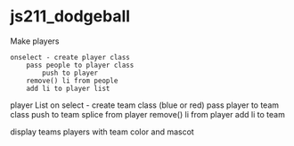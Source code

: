 # js211_dodgeball

Make players 

    onselect - create player class
        pass people to player class
            push to player
        remove() li from people
        add li to player list
        

player List
    on select - create team class (blue or red)
        pass player to team class
            push to team
            splice from player
        remove() li from player
        add li to team


display teams players with team color and mascot

